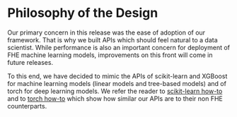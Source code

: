 # Philosophy of the Design

Our primary concern in this release was the ease of adoption of our framework. That is why we built APIs which should feel natural to a data scientist. While performance is also an important concern for deployment of FHE machine learning models, improvements on this front will come in future releases.

To this end, we have decided to mimic the APIs of scikit-learn and XGBoost for machine learning models (linear models and tree-based models) and of torch for deep learning models. We refer the reader to [scikit-learn how-to](../../user/howto/simple_example_sklearn.md) and to [torch how-to](../../user/howto/simple_example_torch.md) which show how similar our APIs are to their non FHE counterparts.

